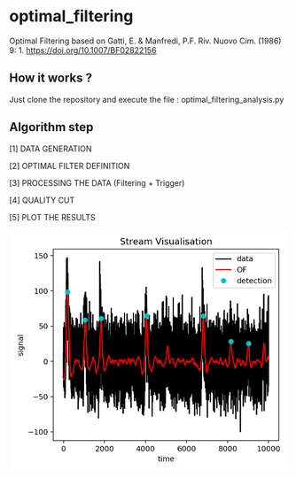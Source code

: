 # optimal_filtering
Optimal Filtering based on Gatti, E. &amp; Manfredi, P.F. Riv. Nuovo Cim. (1986) 9: 1. https://doi.org/10.1007/BF02822156

## How it works ? 
Just clone the repository and execute the file : optimal_filtering_analysis.py 

## Algorithm step 

[1] DATA GENERATION

[2] OPTIMAL FILTER DEFINITION 

[3] PROCESSING THE DATA (Filtering + Trigger)

[4] QUALITY CUT

[5] PLOT THE RESULTS 


![alt text](https://raw.githubusercontent.com/j-colas/optimal_filter/master/stream_visu.png)

